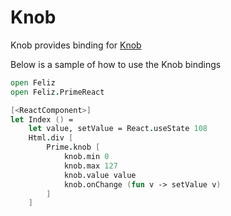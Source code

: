 # Knob

Knob provides binding for [Knob](https://primereact.org/knob/)

Below is a sample of how to use the Knob bindings

```fsharp
open Feliz
open Feliz.PrimeReact

[<ReactComponent>]
let Index () =
    let value, setValue = React.useState 108
    Html.div [
        Prime.knob [
            knob.min 0
            knob.max 127
            knob.value value
            knob.onChange (fun v -> setValue v)  
        ]
    ]
```